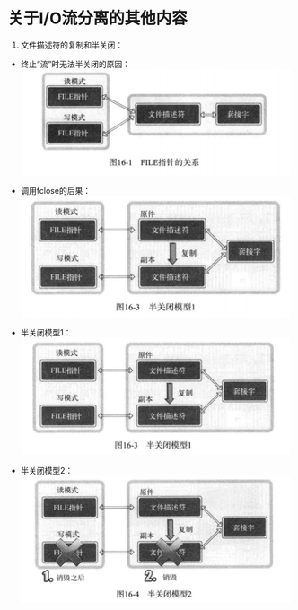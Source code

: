 # 关于I/O流分离的其他内容

1. 文件描述符的复制和半关闭：

 - 终止“流”时无法半关闭的原因：
 ![终止“流”时无法半关闭的原因](终止“流”时无法半关闭的原因.png)
 
 - 调用fclose的后果：
 ![调用fclose的后果](调用fclose的后果.png)
 
 - 半关闭模型1：
 ![半关闭模型1](半关闭模型1.png)
 
 - 半关闭模型2：
 ![半关闭模型2](半关闭模型2.png)
 